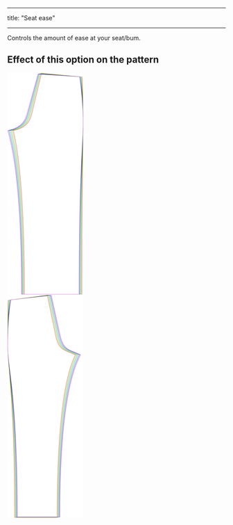 - - -
title: "Seat ease"
- - -

Controls the amount of ease at your seat/bum.

## Effect of this option on the pattern

![This image shows the effect of this option by superimposing several variants that have a different value for this option](titan_seatease_sample.svg "Effect of this option on the pattern")
